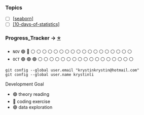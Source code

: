 ### Topics
- [ ] [[seaborn]](https://seaborn.pydata.org/tutorial.html)
- [ ] [[10-days-of-statistics]](https://www.hackerrank.com/domains/tutorials/10-days-of-statistics)

### Progress_Tracker -> [:star:](https://github.com/krystinli/Inner_Space)
- `NOV` :green_circle: :large_blue_circle: :white_circle: :white_circle: :white_circle: :white_circle: :white_circle: :white_circle: :white_circle: :white_circle: :white_circle: :white_circle: :white_circle: :white_circle: :white_circle: :white_circle: :white_circle: :white_circle: :white_circle: :white_circle:  
- `OCT` :green_circle: :green_circle: :green_circle: :white_circle: :white_circle: :white_circle: :white_circle: :white_circle: :white_circle: :white_circle: :white_circle: :white_circle: :white_circle: :white_circle: :white_circle: :white_circle: :white_circle: :white_circle: :white_circle: :white_circle: 

```
git config --global user.email "krystinkrystin@hotmail.com"
git config --global user.name krystinli
```

Development Goal
- :green_circle: theory reading
- :large_blue_circle: coding exercise
- :purple_circle: data exploration 





